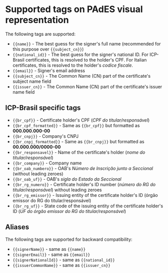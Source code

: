 Supported tags on PAdES visual representation
=============================================

The following tags are supported:

* `{{name}}` - The best guess for the signer's full name (recommended for this purpose over `{{subject_cn}}`)
* `{{national_id}}` - The best guess for the signer's national ID. For ICP-Brasil certificates, this is resolved to the holder's CPF. For Italian certificates, this is resolved to the holder's *codice fiscale*.
* `{{email}}` - Signer's email address
* `{{subject_cn}}` - The Common Name (CN) part of the certificate's subject name field
* `{{issuer_cn}}` - The Common Name (CN) part of the certificate's issuer name field

ICP-Brasil specific tags
------------------------

* `{{br_cpf}}` - Certificate holder's CPF (*CPF do titular/responsável*)
* `{{br_cpf_formatted}}` - Same as `{{br_cpf}}` but formatted as **000.000.000-00**
* `{{br_cnpj}}` - Company's CNPJ
* `{{br_cnpj_formatted}}` - Same as `{{br_cnpj}}` but formatted as **00.000.000/0000-00**
* `{{br_responsavel}}` - Name of the certificate's holder (*nome do titular/responsável*)
* `{{br_company}}` - Company name
* `{{br_oab_numbero}}` - OAB's *Número de Inscrição junto a Seccional* (without leading zeroes)
* `{{br_oab_uf}}` - OAB's *sigla do Estado da Seccional*
* `{{br_rg_numero}}` - Certificate holder's ID  number (*número do RG do titular/responsável*) without leading zeroes
* `{{br_rg_emissor}}` - Issuing entity of the certificate holder's ID (órgão emissor do RG do titular/responsável)
* `{{br_rg_uf}}` - State code of the issuing entity of the certificate holder's ID (*UF do órgão emissor do RG do titular/responsável*)

Aliases
-------

The following tags are supported for backward compatibility:

* `{{signerName}}` - same as `{{name}}`
* `{{signerEmail}}` - same as `{{email}}`
* `{{signerNationalId}}` - same as `{{national_id}}`
* `{{issuerCommonName}}` - same as `{{issuer_cn}}`

